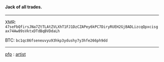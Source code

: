 #### Jack of all trades.
---

XMR: ```47seFbQfirsJNa7ZtTLAtZVLXhT1FJ1DzCZAPey6kPC7DiryRUEH2GjBADLizcqQpxcisgax74Aw89sVktxDTdBqBVDdaLh```

BTC: ```bc1qc86fseneuvyu93hkp3ydushy7y3hfe266ph9dd```

---

[pfp](https://safebooru.org/index.php?page=post&s=view&id=315681) : [artist](https://www.pixiv.net/en/users/11937)

